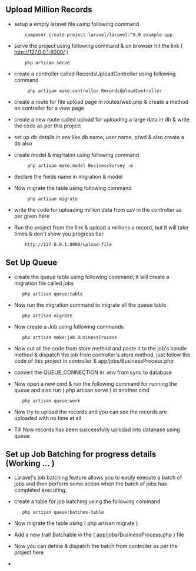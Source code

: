 ## Upload Million Records 

   - setup a empty laravel file using following command
             
             composer create-project laravel/laravel:^9.0 example-app

   - serve the project using following command & on browser hit the link ( http://127.0.0.1:8000/ )

             php artisan serve

   - create a controller called RecordsUploadController using following command
          
              php artisan make:controller RecordsUploadController
    
   - create a route for file upload page in routes/web.php & create a method on controller for a view page
   - create a new route called upload for uploading a large data in db & write the code as per this project
   - set up db details in env like db name, user name, p/wd & also create a db also
   - create model & migrtaion using following command

              php artisan make:model BusinessSurvey -m

   - declare the fields name in migration & model
   - Now migrate the table using following command 

              php artisan migrate
   - write the code for uploading million data from csv in the controller as per given here
   - Run the project from the link & upload a millions a record, but it will take times & don't show you progress bar

             http://127.0.0.1:8000/upload-file


## Set Up Queue

   - create the queue table using following command, it will create a migration file called jobs

            php artisan queue:table

   - Now run the migration command to migrate all the queue table

            php artisan migrate

   - Now create a Job using following commands

            php artisan make:job BusinessProcess

   - Now cut all the code from store method and paste it to the job's handle method & dispatch the job from controller's store method, just follow the code of this project in controller & app/jobs/BusinessProcess.php
   - convert the QUEUE_CONNECTION in .env from sync to database
   - Now open a new cmd & run the following command for running the queue and also run ( php artisan serve ) in another cmd

            php artisan queue:work

   - Now try to upload the records and you can see the records are uploaded with no time at all
   - Till Now records has been successfully uplodad into database using queue


## Set up Job Batching for progress details (Working ... )

   - Laravel's job batching feature allows you to easily execute a batch of jobs and then perform some action when the batch of jobs has completed executing.
   - create a table for job batching using the following command

            php artisan queue:batches-table
   - Now migrate the table using ( php artisan migrate )
   - Add a new trait Batchable in the ( app/jobs/BusinessProcess.php ) file
   - Now you can define & dispatch the batch from controller as per the project here
   - 
